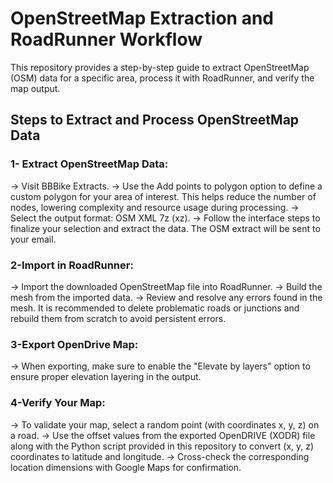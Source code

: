 # OpenStreetMap Extraction and RoadRunner Workflow
This repository provides a step-by-step guide to extract OpenStreetMap (OSM) data for a specific area, process it with RoadRunner, and verify the map output.

## Steps to Extract and Process OpenStreetMap Data

### 1- Extract OpenStreetMap Data:

-> Visit BBBike Extracts.
-> Use the Add points to polygon option to define a custom polygon for your area of interest. This helps reduce the number of nodes, lowering complexity and resource usage during processing.
-> Select the output format: OSM XML 7z (xz).
-> Follow the interface steps to finalize your selection and extract the data. The OSM extract will be sent to your email.

### 2-Import in RoadRunner:
-> Import the downloaded OpenStreetMap file into RoadRunner.
-> Build the mesh from the imported data.
-> Review and resolve any errors found in the mesh. It is recommended to delete problematic roads or junctions and rebuild them from scratch to avoid persistent errors.

### 3-Export OpenDrive Map:
-> When exporting, make sure to enable the "Elevate by layers" option to ensure proper elevation layering in the output.

### 4-Verify Your Map:
-> To validate your map, select a random point (with coordinates x, y, z) on a road.
-> Use the offset values from the exported OpenDRIVE (XODR) file along with the Python script provided in this repository to convert (x, y, z) coordinates to latitude and longitude.
-> Cross-check the corresponding location dimensions with Google Maps for confirmation.

